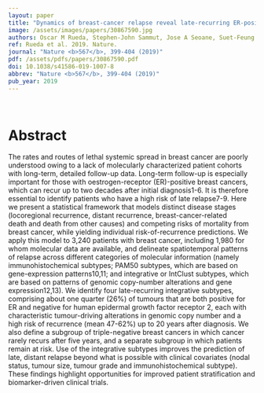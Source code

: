 ```yaml
---
layout: paper
title: "Dynamics of breast-cancer relapse reveal late-recurring ER-positive genomic subgroups."
image: /assets/images/papers/30867590.jpg
authors: Oscar M Rueda, Stephen-John Sammut, Jose A Seoane, Suet-Feung Chin, Jennifer L Caswell-Jin, Maurizio Callari, Rajbir Batra, Bernard Pereira, Alejandra Bruna, H Raza Ali, Elena Provenzano, Bin Liu, Michelle Parisien, Cheryl Gillett, Steven McKinney, Andrew R Green, Leigh Murphy, Arnie Purushotham, Ian O Ellis, Paul D Pharoah, Cristina Rueda, Samuel Aparicio, Carlos Caldas, Christina Curtis
ref: Rueda et al. 2019. Nature.
journal: "Nature <b>567</b>, 399-404 (2019)"
pdf: /assets/pdfs/papers/30867590.pdf
doi: 10.1038/s41586-019-1007-8
abbrev: "Nature <b>567</b>, 399-404 (2019)"
pub_year: 2019
---
```


<br />
<div data-badge-popover="right" data-badge-type="donut" data-pmid="30867590" data-hide-no-mentions="true" class="altmetric-embed"></div>

# Abstract

The rates and routes of lethal systemic spread in breast cancer are poorly understood owing to a lack of molecularly characterized patient cohorts with long-term, detailed follow-up data. Long-term follow-up is especially important for those with oestrogen-receptor (ER)-positive breast cancers, which can recur up to two decades after initial diagnosis1-6. It is therefore essential to identify patients who have a high risk of late relapse7-9. Here we present a statistical framework that models distinct disease stages (locoregional recurrence, distant recurrence, breast-cancer-related death and death from other causes) and competing risks of mortality from breast cancer, while yielding individual risk-of-recurrence predictions. We apply this model to 3,240 patients with breast cancer, including 1,980 for whom molecular data are available, and delineate spatiotemporal patterns of relapse across different categories of molecular information (namely immunohistochemical subtypes; PAM50 subtypes, which are based on gene-expression patterns10,11; and integrative or IntClust subtypes, which are based on patterns of genomic copy-number alterations and gene expression12,13). We identify four late-recurring integrative subtypes, comprising about one quarter (26%) of tumours that are both positive for ER and negative for human epidermal growth factor receptor 2, each with characteristic tumour-driving alterations in genomic copy number and a high risk of recurrence (mean 47-62%) up to 20 years after diagnosis. We also define a subgroup of triple-negative breast cancers in which cancer rarely recurs after five years, and a separate subgroup in which patients remain at risk. Use of the integrative subtypes improves the prediction of late, distant relapse beyond what is possible with clinical covariates (nodal status, tumour size, tumour grade and immunohistochemical subtype). These findings highlight opportunities for improved patient stratification and biomarker-driven clinical trials.

